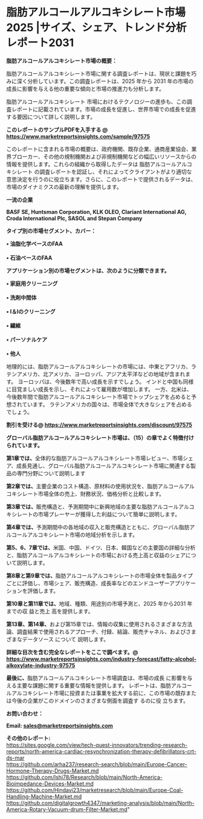 # 脂肪アルコールアルコキシレート市場2025 |サイズ、シェア、トレンド分析レポート2031

<strong><b>脂肪アルコールアルコキシレート市場の概要：</b></strong>

脂肪アルコールアルコキシレート市場に関する調査レポートは、現状と課題を巧みに深く分析しています。この調査レポートは、2025 年から 2031 年の市場の成長に影響を与える他の重要な傾向と市場の推進力も分析します。

脂肪アルコールアルコキシレート 市場におけるテクノロジーの進歩も、この調査レポートに記載されています。市場の成長を促進し、世界市場での成長を促進する要因について詳しく説明します。

<strong>このレポートのサンプルPDFを入手する @ <a href=https://www.marketreportsinsights.com/sample/97575>https://www.marketreportsinsights.com/sample/97575</a></strong>

このレポートに含まれる市場の概要は、政府機関、既存企業、通商産業協会、業界ブローカー、その他の規制機関および非規制機関などの幅広いリソースからの情報を提供します。これらの組織から取得したデータは 脂肪アルコールアルコキシレート の調査レポートを認証し、それによってクライアントがより適切な意思決定を行うのに役立ちます。さらに、このレポートで提供されるデータは、市場のダイナミクスの最新の理解を提供します。

<strong>一流の企業</strong>

<strong><b>BASF SE, Huntsman Corporation, KLK OLEO, Clariant International AG, Croda International Plc, SASOL and Stepan Company</b></strong>

<strong><b>タイプ別の市場セグメント、カバー：</b></strong>

<strong>• 油脂化学ベースのFAA<br><br>• 石油ベースのFAA</strong>

<strong><b>アプリケーション別の市場セグメントは、次のように分類できます。</b></strong>

<strong>• 家庭用クリーニング<br><br>• 洗剤中間体<br><br>• I＆Iのクリーニング<br><br>• 繊維<br><br>• パーソナルケア<br><br>• 他人</strong>

 地理的には、脂肪アルコールアルコキシレートの市場には、中東とアフリカ、ラテンアメリカ、北アメリカ、ヨーロッパ、アジア太平洋などの地域が含まれます。 ヨーロッパは、今後数年で高い成長を示すでしょう。 インドと中国も同様に目覚ましい成長を示し、それによって雇用数が増加します。 一方、北米は、今後数年間で脂肪アルコールアルコキシレート市場でトップシェアを占めると予想されています。 ラテンアメリカの国々は、市場全体で大きなシェアを占めるでしょう。

<strong>割引を受ける@ <a href=https://www.marketreportsinsights.com/discount/97575>https://www.marketreportsinsights.com/discount/97575</a></strong>

<strong><b>グローバル脂肪アルコールアルコキシレート市場は、（15）の章でよく特徴付けられています。</b></strong>

<strong><b>第</b></strong><strong><b>1章では、</b></strong>全体的な脂肪アルコールアルコキシレート市場レビュー、市場シェア、成長見通し、グローバル脂肪アルコールアルコキシレート市場に関連する製品の専門分野について説明します

<strong><b>第2章では、</b></strong>主要企業のコスト構造、原材料の使用状況を、脂肪アルコールアルコキシレート市場全体の売上、財務状況、価格分析と比較します。

<strong><b>第3章では、</b></strong>販売構造と、予測期間中に新興地域の主要な脂肪アルコールアルコキシレートの市場プレーヤーが獲得した利益について簡単に説明します。

<strong><b>第4章では、</b></strong>予測期間中の各地域の収入と販売構造とともに、グローバル脂肪アルコールアルコキシレート市場の地域分析を示します。

<strong><b>第5、6、7章では、</b></strong>米国、中国、ドイツ、日本、韓国などの主要国の詳細な分析と、脂肪アルコールアルコキシレートの市場における売上高と収益のシェアについて説明します。

<strong><b>第8章と第9章では、</b></strong>脂肪アルコールアルコキシレートの市場全体を製品タイプごとに評価し、市場シェア、販売構造、成長率などのエンドユーザーアプリケーションを評価します。

<strong><b>第10章と第11章では、</b></strong>地域、種類、用途別の市場予測と、2025 年から2031 年までの収 益と売上 高を提供します。

<strong><b>第13章、第14章、</b></strong>および第15章では、情報の収集に使用されるさまざまな方法論、調査結果で使用されるアプローチ、付録、結論、販売チャネル、およびさまざまなデータソース について 説明します。

<strong>詳細な目次を含む完全なレポートをここで調べます。@ <a href=https://www.marketreportsinsights.com/industry-forecast/fatty-alcohol-alkoxylate-industry-97575>https://www.marketreportsinsights.com/industry-forecast/fatty-alcohol-alkoxylate-industry-97575</a></strong>

<strong><b>最後に、</b></strong>脂肪アルコールアルコキシレート市場調査は、市場の成長 に影響を</a>与える主要な課題に関する重要な情報を提供します。 レポートは、脂肪アルコールアルコキシレート市場に投資または事業を拡大する前に、この市場の既存または今後の企業がこのドメインのさまざまな側面を調査す るのに役 立ちます。

<strong><b>お問い合わせ：</b></strong>

<strong>Email: </strong><a href=mailto:sales@marketreportsinsights.com><strong>sales@marketreportsinsights.com</strong></a>

<strong>その他のレポート:</strong>
<br>
<a href=https://sites.google.com/view/tech-quest-innovators/trending-research-reports/north-america-cardiac-resynchronization-therapy-defibrillators-crt-ds-mar>https://sites.google.com/view/tech-quest-innovators/trending-research-reports/north-america-cardiac-resynchronization-therapy-defibrillators-crt-ds-mar</a>
<br>
<a href=https://github.com/arha237/research-search/blob/main/Europe-Cancer-Hormone-Therapy-Drugs-Market.md>https://github.com/arha237/research-search/blob/main/Europe-Cancer-Hormone-Therapy-Drugs-Market.md</a>
<br>
<a href=https://github.com/Ishi78/Research/blob/main/North-America-Bioimpedance-Devices-Market.md>https://github.com/Ishi78/Research/blob/main/North-America-Bioimpedance-Devices-Market.md</a>
<br>
<a href=https://github.com/Hindavi23/marketresearch/blob/main/Europe-Coal-Handling-Machine-Market.md>https://github.com/Hindavi23/marketresearch/blob/main/Europe-Coal-Handling-Machine-Market.md</a>
<br>
<a href=https://github.com/digitalgrowth4347/marketing-analysis/blob/main/North-America-Rotary-Vacuum-drum-Filter-Market.md>https://github.com/digitalgrowth4347/marketing-analysis/blob/main/North-America-Rotary-Vacuum-drum-Filter-Market.md</a>"
